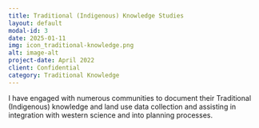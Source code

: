 ```yaml
---
title: Traditional (Indigenous) Knowledge Studies
layout: default
modal-id: 3
date: 2025-01-11
img: icon_traditional-knowledge.png
alt: image-alt
project-date: April 2022
client: Confidential
category: Traditional Knowledge
---
```

I have engaged with numerous communities to document their Traditional (Indigenous) knowledge and land use data collection and assisting in integration with western science and into planning processes.